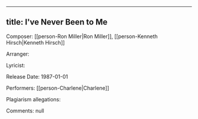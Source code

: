 
---
title: I've Never Been to Me
---
Composer: [[person-Ron Miller|Ron Miller]], [[person-Kenneth Hirsch|Kenneth Hirsch]]

Arranger: 

Lyricist: 

Release Date: 1987-01-01

Performers: [[person-Charlene|Charlene]]

Plagiarism allegations:


Comments:
null
